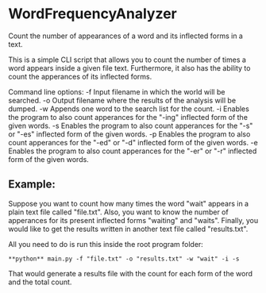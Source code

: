# WordFrequencyAnalyzer
Count the number of appearances of a word and its inflected forms in a text.

This is a simple CLI script that allows you to count the number of times a word appears inside a given file text.
Furthermore, it also has the ability to count the apperances of its inflected forms.

Command line options:
-f Input filename in which the world will be searched.
-o Output filename where the results of the analysis will be dumped.
-w Appends one word to the search list for the count.
-i Enables the program to also count apperances for the "-ing" inflected form of the given words.
-s Enables the program to also count apperances for the "-s" or "-es" inflected form of the given words.
-p Enables the program to also count apperances for the "-ed" or "-d" inflected form of the given words.
-e Enables the program to also count apperances for the "-er" or "-r" inflected form of the given words.

## Example:

Suppose you want to count how many times the word "wait" appears in a plain text file called "file.txt".
Also, you want to know the number of apperances for its present inflected forms "waiting" and "waits". 
Finally, you would like to get the results written in another text file called "results.txt".

All you need to do is run this inside the root program folder:
```
**python** main.py -f "file.txt" -o "results.txt" -w "wait" -i -s
```
That would generate a results file with the count for each form of the word and the total count.
